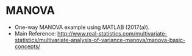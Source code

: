 # MANOVA 

- One-way MANOVA example using MATLAB (2017(a)).
- Main Reference: http://www.real-statistics.com/multivariate-statistics/multivariate-analysis-of-variance-manova/manova-basic-concepts/

